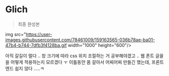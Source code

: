 # Glich

> 최종 완성본


img src="https://user-images.githubusercontent.com/78461009/159163565-036b78ae-ba01-47b4-b744-7dfb3f4128ba.gif  width="1000" height="600"/>


아직 갈길이 멀다 .. 창 크기에 따라 css 위치 조절하는 거 공부해야겠고 .. 웹 폰트 글꼴을 어떻게 적용하는지 모르겠다 ㅜ 
이틀동안 몸 갈아서 어찌어찌 만들긴 했는데, 프론트엔드 쉽지 않다 .....ㅋ
